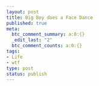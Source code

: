 ```yaml
--- 
layout: post
title: Big Boy does a Face Dance
published: true
meta: 
  btc_comment_summary: a:0:{}
  _edit_last: "2"
  btc_comment_counts: a:0:{}
tags: 
- Life
- wtf
type: post
status: publish
---
```


